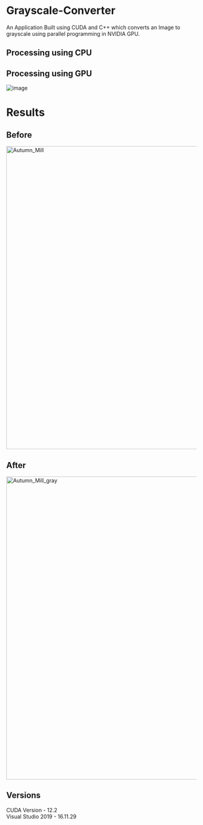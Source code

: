 # Grayscale-Converter
An Application Built using CUDA and C++ which converts an Image to grayscale using parallel programming in NVIDIA GPU.

## Processing using CPU

## Processing using GPU
![image](https://github.com/AbhayTrivedi/Grayscale-Converter/assets/63183752/bb2d1a14-3422-4d63-a870-e14e0cbdd239)

# Results
## Before
<img src="https://github.com/AbhayTrivedi/Grayscale-Converter/assets/63183752/8b6b2485-ed8d-46d4-951c-fe1e313ee744" alt="Autumn_Mill" width="800">

## After
<img src="https://github.com/AbhayTrivedi/Grayscale-Converter/assets/63183752/b3f40e33-1b53-4058-8294-dea6e494fd66" alt="Autumn_Mill_gray" width="800">

## Versions
CUDA Version - 12.2
<br>
Visual Studio 2019 - 16.11.29
